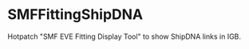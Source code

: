 SMFFittingShipDNA
=================

Hotpatch "SMF EVE Fitting Display Tool" to show ShipDNA links in IGB.